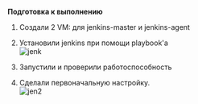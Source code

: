 **Подготовка к выполнению**    
1. Создали 2 VM: для jenkins-master и jenkins-agent    
2. Установили jenkins при помощи playbook'a   
![jenk](https://user-images.githubusercontent.com/87299405/159401043-4e4b45fd-57ff-4536-ac9d-8f6a0dd4f30a.png)    
   
3. Запустили и проверили работоспособность   
4. Сделали первоначальную настройку.   
![jen2](https://user-images.githubusercontent.com/87299405/159401923-61372b50-c44d-4787-86f0-c423dd64812b.png)    
    
   
